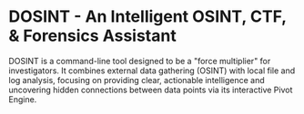 # DOSINT - An Intelligent OSINT, CTF, & Forensics Assistant

DOSINT is a command-line tool designed to be a "force multiplier" for investigators. It combines external data gathering (OSINT) with local file and log analysis, focusing on providing clear, actionable intelligence and uncovering hidden connections between data points via its interactive Pivot Engine.
